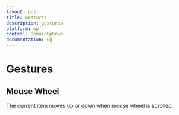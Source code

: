 ```yaml
---
layout: post
title: Gestures
description: gestures
platform: wpf
control: DomainUpDown
documentation: ug
---
```


# Gestures

## Mouse Wheel

The current item moves up or down when mouse wheel is scrolled.


